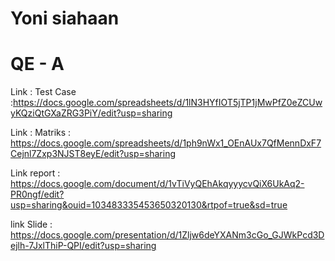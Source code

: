 # Yoni siahaan

# QE - A

Link : Test Case :https://docs.google.com/spreadsheets/d/1lN3HYfIOT5jTP1jMwPfZ0eZCUwyKQziQtGXaZRG3PiY/edit?usp=sharing

Link : Matriks : https://docs.google.com/spreadsheets/d/1ph9nWx1_OEnAUx7QfMennDxF7Cejnl7Zxp3NJST8eyE/edit?usp=sharing

Link report : https://docs.google.com/document/d/1vTiVyQEhAkqyyycvQiX6UkAq2-PR0ngf/edit?usp=sharing&ouid=103483335453650320130&rtpof=true&sd=true

link Slide : https://docs.google.com/presentation/d/1Zljw6deYXANm3cGo_GJWkPcd3Dejlh-7JxlThiP-QPI/edit?usp=sharing
